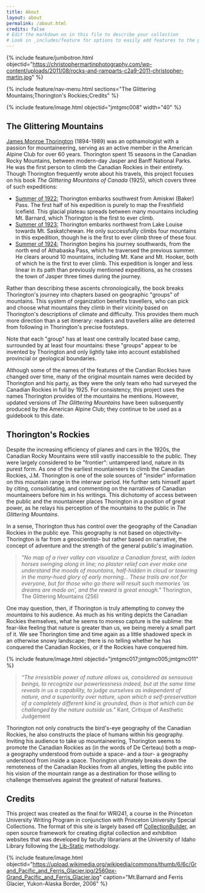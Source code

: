 ```yaml
---
title: About
layout: about
permalink: /about.html
credits: false
# Edit the markdown on in this file to describe your collection
# Look in _includes/feature for options to easily add features to the page
---
```


{% include feature/jumbotron.html objectid="https://christophermartinphotography.com/wp-content/uploads/2011/08/rocks-and-ramparts-c2a9-2011-christopher-martin.jpg" %}

{% include feature/nav-menu.html sections="The Glittering Mountains;Thorington's Rockies;Credits" %}

{% include feature/image.html objectid="jmtgmc008" width="40" %}

## The Glittering Mountains

<ins>James Monroe Thorington</ins> (1894-1989) was an opthamologist with a passion for mountaineering, serving as an active member in the American Alpine Club for over 60 years. Thorington spent 15 seasons in the Canadian Rocky Mountains, between modern-day Jasper and Banff National Parks. He was the first person to climb the Canadian Rockies in their entirety. Though Thorington frequently wrote about his travels, this project focuses on his book *The Glittering Mountains of Canada* (1925), which covers three of such expeditions:
- [Summer of 1922:](https://mander4635.github.io/jmtgmc-wri241/browse.html#1st%20Expedition) Thorington embarks southwest from Amiskwi (Baker) Pass. The first half of his expedition is purely to map the Freshfield Icefield. This glacial plateau spreads between many mountains including Mt. Barnard, which Thorington is the first to ever climb.
- [Summer of 1923:](https://mander4635.github.io/jmtgmc-wri241/browse.html#2nd%20Expedition) Thorington embarks northwest from Lake Louise towards Mt. Saskatchewan. He only successfully climbs four mountains in this expedition, though he is the first to ever climb three of these four.
- [Summer of 1924:](https://mander4635.github.io/jmtgmc-wri241/browse.html#3rd%20Expedition) Thorington begins his journey southwards, from the north end of Athabaska Pass, which he traversed the previous summer. He clears around 10 mountains, including Mt. Kane and Mt. Hooker, both of which he is the first to ever climb. This expedition is longer and less linear in its path than previously mentioned expeditions, as he crosses the town of Jasper three times during the journey.

Rather than describing these ascents chronologically, the book breaks Thorington's journey into chapters based on geographic "groups" of mountains. This system of organization benefits travellers, who can pick and choose what mountains they climb in their vicinity based on Thorington's descriptions of climate and difficulty. This provides them much more direction than a set itinerary: readers and travellers alike are deterred from following in Thorington's precise footsteps.

Note that each "group" has at least one centrally located base camp, surrounded by at least four mountains: these "groups" appear to be invented by Thorington and only lightly take into account established provincial or geological boundaries. 

Although some of the names of the features of the Candian Rockies have changed over time, many of the original mountain names were decided by Thorington and his party, as they were the only team who had surveyed the Canadian Rockies in full by 1925. For consistency, this project uses the names Thorington provides of the mountains he mentions. However, updated versions of *The Glittering Mountains* have been subsequently produced by the American Alpine Club; they continue to be used as a guidebook to this date.

## Thorington's Rockies

Despite the increasing efficiency of planes and cars in the 1920s, the Canadian Rocky Mountains were still vastly inaccessible to the public. They were largely considered to be "frontier": untampered land, nature in its purest form. As one of the earliest mountaineers to climb the Canadian Rockies, J.M. Thorington is one of the sole sources of "insider" information on this mountain range in the interwar period. He further sets himself apart by citing, consolidating, and commenting on the narratives of Canadian mountaineers before him in his writings. This dichotomy of access between the public and the mountaineer places Thorington in a position of great power, as he relays his perception of the mountains to the public in *The Glittering Mountains*.

In a sense, Thorington thus has control over the geography of the Canadian Rockies in the public eye. This geography is not based on objectivity– Thorington is far from a geoscientist– but rather based on narrative, the concept of adventure and the strength of the general public's imagination.

> *"No map of a river valley can visualize a Canadian forest, with laden horses swinging along in line; no plaster relief can ever make one understand the moods of mountains, half-hidden in cloud or towering in the many-hued glory of early morning… These trails are not for everyone, but for those who go there will result such memories 'as dreams are made on', and the reward is great enough."* Thorington, The Glittering Mountains (256)

One may question, then, if Thorington is truly attempting to convey the *mountains* to his audience. As much as his writing depicts the Canadian Rockies themselves, what he seems to moreso capture is the sublime: the fear-like feeling that nature is greater than us, we being merely a small part of it. We see Thorington time and time again as a little shadowed speck in an otherwise snowy landscape; there is no telling whether he has conquered the Canadian Rockies, or if the Rockies have conquered him.

{% include feature/image.html objectid="jmtgmc017;jmtgmc005;jmtgmc011" %}

> *“The irresistible power of nature allows us, considered as sensuous beings, to recognize our powerlessness indeed, but at the same time reveals in us a capability, to judge ourselves as independent of nature, and a superiority over nature, upon which a self-preservation of a completely different kind is grounded, than is that which can be challenged by the nature outside us."* Kant, Critique of Aesthetic Judgement

Thorington not only constructs the bird's-eye geography of the Canadian Rockies, he also constructs the place of humans within his geography. Inviting his audience to take up mountaineering, Thorington seems to promote the Canadian Rockies as (in the words of De Certeau) both a *map*- a geography understood from outside a space- and a *tour*- a geography understood from inside a space. Thorington ultimately breaks down the remoteness of the Canadian Rockies from all angles, letting the public into his vision of the mountain range as a destination for those willing to challenge themselves against the greatest of natural features.

## Credits

This project was created as the final for WRI241, a course in the Princeton University Writing Program in conjunction with Princeton University Special Collections. The format of this site is largely based off [CollectionBuilder](https://github.com/CollectionBuilder), an open source framework for creating digital collection and exhibition websites that was developed by faculty librarians at the University of Idaho Library following the [Lib-Static](https://lib-static.github.io/) methodology.

{% include feature/image.html objectid="https://upload.wikimedia.org/wikipedia/commons/thumb/6/6c/Grand_Pacific_and_Ferris_Glacier.jpg/2560px-Grand_Pacific_and_Ferris_Glacier.jpg" caption="Mt.Barnard and Ferris Glacier, Yukon-Alaska Border, 2006" %}
